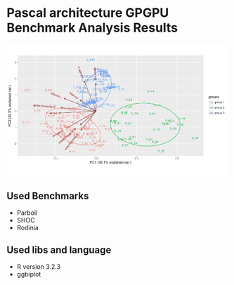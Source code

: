 # Pascal architecture GPGPU Benchmark Analysis Results

<p align="center">
<img src="./img/PASCAL_GROUPS.jpeg">
</p>

## Used Benchmarks

* Parboil
* SHOC
* Rodinia

## Used libs and language

* R version 3.2.3
* ggbiplot